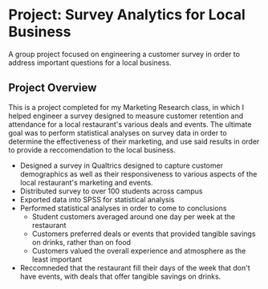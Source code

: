 # Project: Survey Analytics for Local Business
A group project focused on engineering a customer survey in order to address important questions for a local business.
## Project Overview
This is a project completed for my Marketing Research class, in which I helped engineer a survey designed to measure customer retention and attendance for a local restaurant's various deals and events. The ultimate goal was to perform statistical analyses on survey data in order to determine the effectiveness of their marketing, and use said results in order to provide a reccomendation to the local business.

* Designed a survey in Qualtrics designed to capture customer demographics as well as their responsiveness to various aspects of the local restaurant's marketing and events.
* Distributed survey to over 100 students across campus
* Exported data into SPSS for statistical analysis
* Performed statistical analyses in order to come to conclusions
  * Student customers averaged around one day per week at the restaurant
  * Customers preferred deals or events that provided tangible savings on drinks, rather than on food
  * Customers valued the overall experience and atmosphere as the least important
* Reccomneded that the restaurant fill their days of the week that don't have events, with deals that offer tangible savings on drinks.
